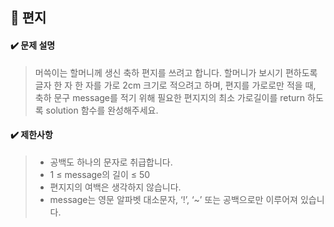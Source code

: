 ## :blue_book: 편지

#### :heavy_check_mark: 문제 설명 
> 머쓱이는 할머니께 생신 축하 편지를 쓰려고 합니다. 할머니가 보시기 편하도록 글자 한 자 한 자를 가로 2cm 크기로 적으려고 하며, 편지를 가로로만 적을 때, 축하 문구 message를 적기 위해 필요한 편지지의 최소 가로길이를 return 하도록 solution 함수를 완성해주세요.

#### :heavy_check_mark: 제한사항
> * 공백도 하나의 문자로 취급합니다.
> * 1 ≤ message의 길이 ≤ 50
> * 편지지의 여백은 생각하지 않습니다.
> * message는 영문 알파벳 대소문자, ‘!’, ‘~’ 또는 공백으로만 이루어져 있습니다.
